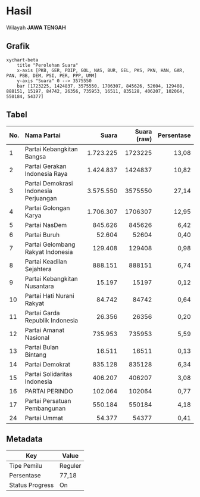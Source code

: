 # Hasil

Wilayah **JAWA TENGAH**

## Grafik

```mermaid
xychart-beta
    title "Perolehan Suara"
    x-axis [PKB, GER, PDIP, GOL, NAS, BUR, GEL, PKS, PKN, HAN, GAR, PAN, PBB, DEM, PSI, PER, PPP, UMM]
    y-axis "Suara" 0 --> 3575550
    bar [1723225, 1424837, 3575550, 1706307, 845626, 52604, 129408, 888151, 15197, 84742, 26356, 735953, 16511, 835128, 406207, 102064, 550184, 54377]
```

## Tabel

| No. | Nama Partai                           | Suara     | Suara (raw) | Persentase |
|:--- |:------------------------------------- | ---------:| -----------:| ----------:|
| 1   | Partai Kebangkitan Bangsa             | 1.723.225 | 1723225     | 13,08      |
| 2   | Partai Gerakan Indonesia Raya         | 1.424.837 | 1424837     | 10,82      |
| 3   | Partai Demokrasi Indonesia Perjuangan | 3.575.550 | 3575550     | 27,14      |
| 4   | Partai Golongan Karya                 | 1.706.307 | 1706307     | 12,95      |
| 5   | Partai NasDem                         | 845.626   | 845626      | 6,42       |
| 6   | Partai Buruh                          | 52.604    | 52604       | 0,40       |
| 7   | Partai Gelombang Rakyat Indonesia     | 129.408   | 129408      | 0,98       |
| 8   | Partai Keadilan Sejahtera             | 888.151   | 888151      | 6,74       |
| 9   | Partai Kebangkitan Nusantara          | 15.197    | 15197       | 0,12       |
| 10  | Partai Hati Nurani Rakyat             | 84.742    | 84742       | 0,64       |
| 11  | Partai Garda Republik Indonesia       | 26.356    | 26356       | 0,20       |
| 12  | Partai Amanat Nasional                | 735.953   | 735953      | 5,59       |
| 13  | Partai Bulan Bintang                  | 16.511    | 16511       | 0,13       |
| 14  | Partai Demokrat                       | 835.128   | 835128      | 6,34       |
| 15  | Partai Solidaritas Indonesia          | 406.207   | 406207      | 3,08       |
| 16  | PARTAI PERINDO                        | 102.064   | 102064      | 0,77       |
| 17  | Partai Persatuan Pembangunan          | 550.184   | 550184      | 4,18       |
| 24  | Partai Ummat                          | 54.377    | 54377       | 0,41       |


## Metadata

| Key             | Value   |
| --------------- | ------- |
| Tipe Pemilu     | Reguler |
| Persentase      | 77,18   |
| Status Progress | On      |



